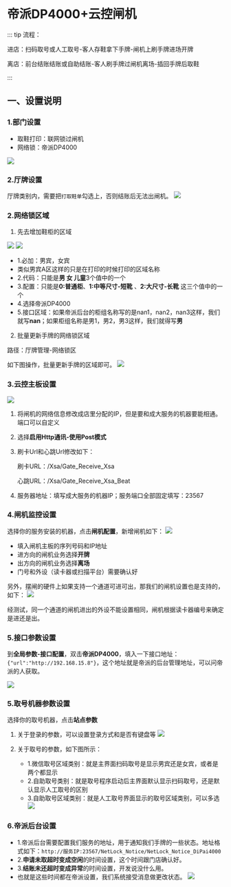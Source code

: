 # 帝派DP4000+云控闸机
::: tip
流程：

进店：扫码取号或人工取号-客人存鞋拿下手牌-闸机上刷手牌进场开牌

离店：前台结账结账或自助结账-客人刷手牌过闸机离场-插回手牌后取鞋

:::


## 一、设置说明
### 1.部门设置
+ 取鞋打印：联网锁过闸机
+ 网络锁：帝派DP4000

![](https://wiki-cdsoft.oss-cn-hangzhou.aliyuncs.com/20240828141822.png)

### 2.厅牌设置
厅牌类别内，需要把```打取鞋单```勾选上，否则结账后无法出闸机。
![](https://wiki-cdsoft.oss-cn-hangzhou.aliyuncs.com/20240829165412.png)
### 2.网络锁区域
1. 先去增加鞋柜的区域

![](https://wiki-cdsoft.oss-cn-hangzhou.aliyuncs.com/20240706164321.png)
![](https://wiki-cdsoft.oss-cn-hangzhou.aliyuncs.com/20240828142743.png)

+ 1.必加：男宾，女宾
+ 类似男宾A区这样的只是在打印的时候打印的区域名称
+ 2.代码：只能是**男 女 儿童**3个值中的一个
+ 3.配置：只能是**0:普通柜**、**1:中等尺寸-短靴** 、**2:大尺寸-长靴** 这三个值中的一个
+ 4.选择帝派DP4000
+ 5.接口区域：如果帝派后台的柜组名称写的是nan1，nan2，nan3这样，我们就写**nan**；如果柜组名称是男1，男2，男3这样，我们就得写**男**


2. 批量更新手牌的网络锁区域

路径：厅牌管理-网络锁区

如下图操作，批量更新手牌的区域即可。
![](https://wiki-cdsoft.oss-cn-hangzhou.aliyuncs.com/20240706164619.png)

### 3.云控主板设置
![](https://wiki-cdsoft.oss-cn-hangzhou.aliyuncs.com/20240828144926.png)
1. 将闸机的网络信息修改成店里分配的IP，但是要和成大服务的机器要能相通。端口可以自定义
2. 选择**启用Http通讯-使用Post模式**
3. 刷卡Url和心跳Url修改如下：
   
   刷卡URL：/Xsa/Gate_Receive_Xsa

   心跳URL：/Xsa/Gate_Receive_Xsa_Beat
4. 服务器地址：填写成大服务的机器IP；服务端口全部固定填写：23567
### 4.闸机监控设置
选择你的服务安装的机器，点击**闸机配置**，新增闸机如下：
![](https://wiki-cdsoft.oss-cn-hangzhou.aliyuncs.com/20240828145556.png)
+ 填入闸机主板的序列号码和IP地址
+ 进方向的闸机业务选择**开牌**
+ 出方向的闸机业务选择**离场**
+ 门号和外设（读卡器或扫描平台）需要确认好


另外，摆闸的硬件上如果支持一个通道可进可出，那我们的闸机设置也是支持的，如下：
![](https://wiki-cdsoft.oss-cn-hangzhou.aliyuncs.com/20240828145837.png)

经测试，同一个通道的闸机进出的外设不能设置相同，闸机根据读卡器编号来确定是进还是出。
### 5.接口参数设置
到**全局参数-接口配置**，双击**帝派DP4000**，填入一下接口地址：```{"url":"http://192.168.15.8"}```，这个地址就是帝派的后台管理地址，可以问帝派的人获取。

![](https://wiki-cdsoft.oss-cn-hangzhou.aliyuncs.com/20240828150257.png)

### 5.取号机器参数设置
选择你的取号机器，点击**站点参数**
1. 关于登录的参数，可以设置登录方式和是否有键盘等
   ![](https://wiki-cdsoft.oss-cn-hangzhou.aliyuncs.com/20240828150646.png)

2. 关于取号的参数，如下图所示：
   + 1.微信取号区域类别：就是主界面扫码取号是显示男宾还是女宾，或者是两个都显示
   + 2.自助取号类别：就是取号程序启动后主界面默认显示扫码取号，还是默认显示人工取号的区别
   + 3.自助取号区域类别：就是人工取号界面显示的取号区域类别，可以多选
   ![](https://wiki-cdsoft.oss-cn-hangzhou.aliyuncs.com/20240828151131.png)


### 6.帝派后台设置
+ 1.帝派后台需要配置我们服务的地址，用于通知我们手牌的一些状态。地址格式如下：```http://服务IP:23567/NetLock_Notice/NetLock_Notice_DiPai4000```
+ 2.**申请未取超时变成空闲**的时间设置，这个时间跟门店确认好。
+ 3.**结账未还超时变成异常**的时间设置，开发说没什么用。
+ 也就是这些时间都在帝派设置，我们系统接受消息做更改状态。
![](https://wiki-cdsoft.oss-cn-hangzhou.aliyuncs.com/20240828152108.png)